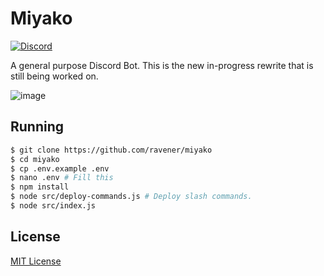 # Miyako
[![Discord](https://discordapp.com/api/guilds/397479560876261377/embed.png)](https://discord.gg/mDkMbEh)

A general purpose Discord Bot. This is the new in-progress rewrite that is still being worked on.

![image](https://media.discordapp.net/attachments/460796274686558209/1043490898555711518/516657_KpU2qf5V.png)

## Running
```sh
$ git clone https://github.com/ravener/miyako
$ cd miyako
$ cp .env.example .env
$ nano .env # Fill this
$ npm install
$ node src/deploy-commands.js # Deploy slash commands.
$ node src/index.js
```

## License
[MIT License](LICENSE)
